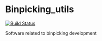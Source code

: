 # Binpicking_utils
[![Build Status](https://travis-ci.org/durovsky/binpicking_utils.svg?branch=master)](https://travis-ci.org/durovsky/binpicking_utils)

Software related to binpicking development
